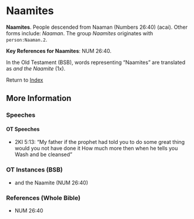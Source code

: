 # Naamites
**Naamites**. 
People descended from Naaman (Numbers 26:40) (acai). 
Other forms include: 
*Naaman*. 
The group _Naamites_ originates with `person:Naaman.2`. 


**Key References for Naamites**: 
NUM 26:40. 


In the Old Testament (BSB), words representing “Naamites” are translated as 
*and the Naamite* (1x). 




Return to [Index](00-Index.md)

## More Information

### Speeches

#### OT Speeches

* 2KI 5:13: “My father if the prophet had told you to do some great thing would you not have done it How much more then when he tells you Wash and be cleansed”

### OT Instances (BSB)

* and the Naamite (NUM 26:40)



### References (Whole Bible)

* NUM 26:40



